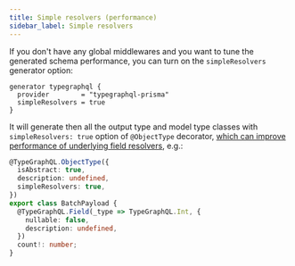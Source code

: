 ```yaml
---
title: Simple resolvers (performance)
sidebar_label: Simple resolvers
---
```


If you don't have any global middlewares and you want to tune the generated schema performance, you can turn on the `simpleResolvers` generator option:

```prisma {3}
generator typegraphql {
  provider        = "typegraphql-prisma"
  simpleResolvers = true
}
```

It will generate then all the output type and model type classes with `simpleResolvers: true` option of `@ObjectType` decorator, [which can improve performance of underlying field resolvers](https://typegraphql.com/docs/performance.html#further-performance-tweaks), e.g.:

```ts {4}
@TypeGraphQL.ObjectType({
  isAbstract: true,
  description: undefined,
  simpleResolvers: true,
})
export class BatchPayload {
  @TypeGraphQL.Field(_type => TypeGraphQL.Int, {
    nullable: false,
    description: undefined,
  })
  count!: number;
}
```
